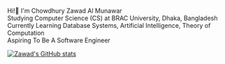 Hi!👋 I'm Chowdhury Zawad Al Munawar<br/>
Studying Computer Science (CS) at BRAC University, Dhaka, Bangladesh<br/>
Currently Learning Database Systems, Artificial Intelligence, Theory of Computation<br/>
Aspiring To Be A Software Engineer<br/>

[![Zawad's GitHub stats](https://github-readme-stats.vercel.app/api?username=zawad1804&show_icons=true&theme=radical)](https://github.com/anuraghazra/github-readme-stats)



